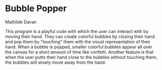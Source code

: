 # Bubble Popper

Mathilde Davan

This program is a playful code with which the user can interact with by moving their hand. They can create colorful bubbles by closing their hand and pop them by "touching" them with the visual representation of their hand. When a bubble is popped, smaller colorful bubbles appear all over the canvas for a short amount of time like confetti.
Another feature is that when the user putts their hand close to the bubbles without touching them, the bubbles will slowly move away from the hand.
